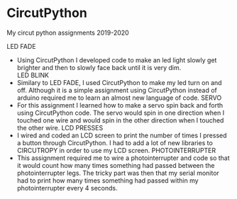 # CircutPython
My circut python assignments
2019-2020

LED FADE 
- Using CircutPython I developed code to make an led light slowly get brighter and then to slowly face back until it is very dim.  
LED BLINK
 - Similary to LED FADE, I used CircutPython to make my led turn on and off. Although it is a simple assignment using CircutPython instead of arduino required me to learn an almost new language of code. 
SERVO 
- For this assignment I learned how to make a servo spin back and forth using CircutPython code. The servo would spin in one direction when I touched one wire and would spin in the other direction when I touched the other wire. 
LCD PRESSES
 - I wired and coded an LCD screen to print the number of times I pressed a button through CircutPython. I had to add a lot of new libraries to CIRCUTROPY in order to use my LCD screen. 
PHOTOINTERRUPTER
- This assignment required me to wire a photointerrupter and code so that it would count how many times something had passed between the photointerrupter legs. The tricky part was then that my serial monitor had to print how many times something had passed within my photointerrupter every 4 seconds. 

